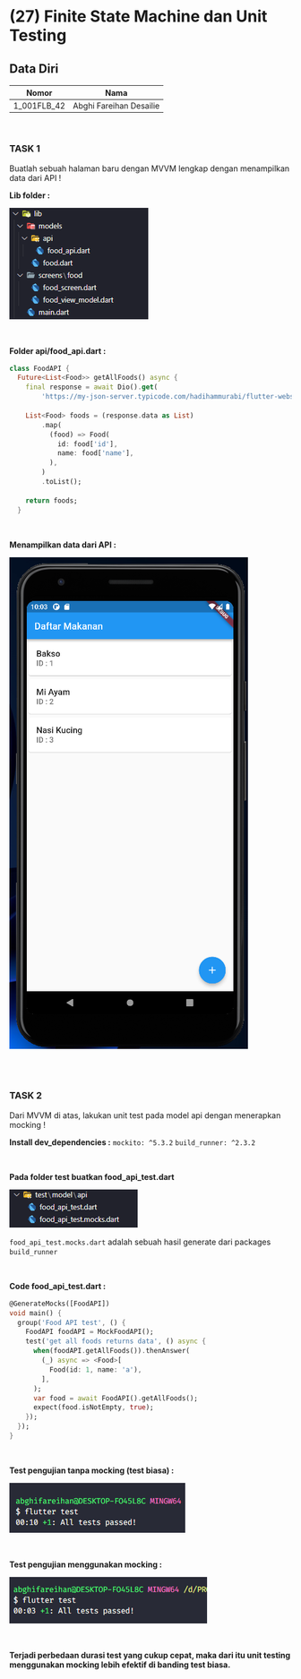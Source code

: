 # (27) Finite State Machine dan Unit Testing

## Data Diri

| Nomor       | Nama                    |
| ----------- | ----------------------- |
| 1_001FLB_42 | Abghi Fareihan Desailie |

<br>

### TASK 1

Buatlah sebuah halaman baru dengan MVVM lengkap dengan menampilkan data dari API !

**Lib folder :**

![Test](../screenshots/ss_lib.png)

<br>

**Folder api/food_api.dart :**

```dart
class FoodAPI {
  Future<List<Food>> getAllFoods() async {
    final response = await Dio().get(
        'https://my-json-server.typicode.com/hadihammurabi/flutter-webservice/foods');

    List<Food> foods = (response.data as List)
        .map(
          (food) => Food(
            id: food['id'],
            name: food['name'],
          ),
        )
        .toList();

    return foods;
  }
```

<br>

**Menampilkan data dari API :**

![Test](../screenshots/ss_home.png)

<br>
<br>

### TASK 2

Dari MVVM di atas, lakukan unit test pada model api dengan menerapkan mocking !

**Install dev_dependencies :**
`mockito: ^5.3.2`
`build_runner: ^2.3.2`

<br>

**Pada folder test buatkan food_api_test.dart**

![Test](../screenshots/ss_foldertest.png)

`food_api_test.mocks.dart` adalah sebuah hasil generate dari packages `build_runner`

<br>

**Code food_api_test.dart :**

```dart
@GenerateMocks([FoodAPI])
void main() {
  group('Food API test', () {
    FoodAPI foodAPI = MockFoodAPI();
    test('get all foods returns data', () async {
      when(foodAPI.getAllFoods()).thenAnswer(
        (_) async => <Food>[
          Food(id: 1, name: 'a'),
        ],
      );
      var food = await FoodAPI().getAllFoods();
      expect(food.isNotEmpty, true);
    });
  });
}
```

<br>

**Test pengujian tanpa mocking (test biasa) :**

![Test](../screenshots/ss_test_2.png)

<br>

**Test pengujian menggunakan mocking :**

![Test](../screenshots/ss_mock2.png)

<br>

**Terjadi perbedaan durasi test yang cukup cepat, maka dari itu unit testing menggunakan mocking lebih efektif di banding test biasa.**

